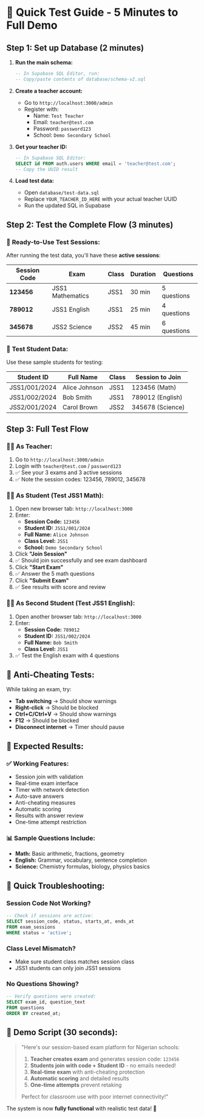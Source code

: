 # 🚀 Quick Test Guide - 5 Minutes to Full Demo

## Step 1: Set up Database (2 minutes)

1. **Run the main schema:**
   ```sql
   -- In Supabase SQL Editor, run:
   -- Copy/paste contents of database/schema-v2.sql
   ```

2. **Create a teacher account:**
   - Go to `http://localhost:3000/admin`
   - Register with:
     - Name: `Test Teacher`
     - Email: `teacher@test.com`
     - Password: `password123`
     - School: `Demo Secondary School`

3. **Get your teacher ID:**
   ```sql
   -- In Supabase SQL Editor:
   SELECT id FROM auth.users WHERE email = 'teacher@test.com';
   -- Copy the UUID result
   ```

4. **Load test data:**
   - Open `database/test-data.sql`
   - Replace `YOUR_TEACHER_ID_HERE` with your actual teacher UUID
   - Run the updated SQL in Supabase

## Step 2: Test the Complete Flow (3 minutes)

### 🎯 **Ready-to-Use Test Sessions:**

After running the test data, you'll have these **active sessions**:

| Session Code | Exam | Class | Duration | Questions |
|--------------|------|-------|----------|-----------|
| **123456** | JSS1 Mathematics | JSS1 | 30 min | 5 questions |
| **789012** | JSS1 English | JSS1 | 25 min | 4 questions |
| **345678** | JSS2 Science | JSS2 | 45 min | 6 questions |

### 📝 **Test Student Data:**

Use these sample students for testing:

| Student ID | Full Name | Class | Session to Join |
|------------|-----------|-------|----------------|
| JSS1/001/2024 | Alice Johnson | JSS1 | 123456 (Math) |
| JSS1/002/2024 | Bob Smith | JSS1 | 789012 (English) |
| JSS2/001/2024 | Carol Brown | JSS2 | 345678 (Science) |

## Step 3: Full Test Flow

### 🧑‍🏫 **As Teacher:**
1. Go to `http://localhost:3000/admin`
2. Login with `teacher@test.com` / `password123`
3. ✅ See your 3 exams and 3 active sessions
4. ✅ Note the session codes: 123456, 789012, 345678

### 👨‍🎓 **As Student (Test JSS1 Math):**
1. Open new browser tab: `http://localhost:3000`
2. Enter:
   - **Session Code:** `123456`
   - **Student ID:** `JSS1/001/2024`
   - **Full Name:** `Alice Johnson`
   - **Class Level:** `JSS1`
   - **School:** `Demo Secondary School`
3. Click **"Join Session"**
4. ✅ Should join successfully and see exam dashboard
5. Click **"Start Exam"**
6. ✅ Answer the 5 math questions
7. Click **"Submit Exam"**
8. ✅ See results with score and review

### 👩‍🎓 **As Second Student (Test JSS1 English):**
1. Open another browser tab: `http://localhost:3000`
2. Enter:
   - **Session Code:** `789012`
   - **Student ID:** `JSS1/002/2024`
   - **Full Name:** `Bob Smith`
   - **Class Level:** `JSS1`
3. ✅ Test the English exam with 4 questions

## 🧪 **Anti-Cheating Tests:**

While taking an exam, try:
- **Tab switching** → Should show warnings
- **Right-click** → Should be blocked
- **Ctrl+C/Ctrl+V** → Should show warnings
- **F12** → Should be blocked
- **Disconnect internet** → Timer should pause

## 🎉 **Expected Results:**

### ✅ **Working Features:**
- Session join with validation
- Real-time exam interface
- Timer with network detection
- Auto-save answers
- Anti-cheating measures
- Automatic scoring
- Results with answer review
- One-time attempt restriction

### 📊 **Sample Questions Include:**
- **Math:** Basic arithmetic, fractions, geometry
- **English:** Grammar, vocabulary, sentence completion
- **Science:** Chemistry formulas, biology, physics basics

## 🐛 **Quick Troubleshooting:**

### Session Code Not Working?
```sql
-- Check if sessions are active:
SELECT session_code, status, starts_at, ends_at 
FROM exam_sessions 
WHERE status = 'active';
```

### Class Level Mismatch?
- Make sure student class matches session class
- JSS1 students can only join JSS1 sessions

### No Questions Showing?
```sql
-- Verify questions were created:
SELECT exam_id, question_text 
FROM questions 
ORDER BY created_at;
```

## 🎯 **Demo Script (30 seconds):**

> "Here's our session-based exam platform for Nigerian schools:
> 
> 1. **Teacher creates exam** and generates session code: `123456`
> 2. **Students join with code + Student ID** - no emails needed!
> 3. **Real-time exam** with anti-cheating protection
> 4. **Automatic scoring** and detailed results
> 5. **One-time attempts** prevent retaking
> 
> Perfect for classroom use with poor internet connectivity!"

The system is now **fully functional** with realistic test data! 🚀